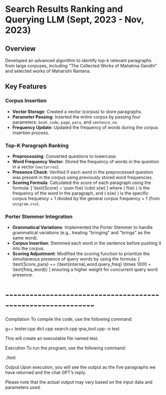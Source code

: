 # Search Results Ranking and Querying LLM (Sept, 2023 - Nov, 2023)

## Overview

Developed an advanced algorithm to identify top-k relevant paragraphs from large corpuses, including "The Collected Works of Mahatma Gandhi" and selected works of Maharishi Ramana.

## Key Features

### Corpus Insertion
- **Vector Storage**: Created a vector (corpus) to store paragraphs.
- **Parameter Passing**: Inserted the entire corpus by passing four parameters: `book_code`, `page`, `para`, and `sentence_no`.
- **Frequency Update**: Updated the frequency of words during the corpus insertion process.

### Top-K Paragraph Ranking
- **Preprocessing**: Converted questions to lowercase.
- **Word Frequency Vector**: Stored the frequency of words in the question in a vector (`vectorres`).
- **Presence Check**: Verified if each word in the preprocessed question was present in the corpus using previously stored word frequencies.
- **Scoring Formula**: Calculated the score of each paragraph using the formula:
  \[
  \text{Score} = \sum f(w) \cdot s(w)
  \]
  where \( f(w) \) is the frequency of the word in the paragraph, and \( s(w) \) is the specific corpus frequency + 1 divided by the general corpus frequency + 1 (from `unigram.csv`).

### Porter Stemmer Integration
- **Grammatical Variations**: Implemented the Porter Stemmer to handle grammatical variations (e.g., treating "bringing" and "brings" as the same word).
- **Corpus Insertion**: Stemmed each word in the sentence before pushing it into the corpus.
- **Scoring Adjustment**: Modified the scoring function to prioritize the simultaneous presence of query words by using the formula:
  \[
  \text{Score\_para} += (\text{internal\_word.query\_freq} \times 1000 + \text{freq\_word})
  \]
  ensuring a higher weight for concurrent query word presence.

# ------------------------------------------------------------
Compilation
To compile the code, use the following command:

g++ tester.cpp dict.cpp search.cpp qna_tool.cpp -o test

This will create an executable file named test.

Execution
To run the program, use the following command:

./test

Output
Upon  execution, you will see the output as the five paragraphs we have returned and the chat GPT’s reply.

Please note that the actual output may vary based on the input data and parameters used.
